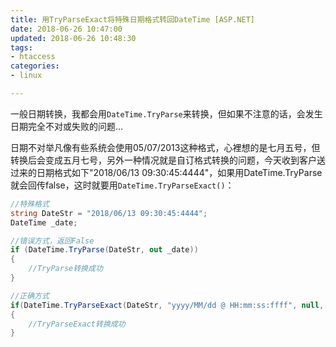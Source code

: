 ```yaml
---
title: 用TryParseExact将特殊日期格式转回DateTime [ASP.NET]
date: 2018-06-26 10:47:00
updated: 2018-06-26 10:48:30
tags: 
- htaccess
categories: 
- linux

---
```

一般日期转换，我都会用`DateTime.TryParse`来转换，但如果不注意的话，会发生日期完全不对或失败的问题…

日期不对举凡像有些系统会使用05/07/2013这种格式，心裡想的是七月五号，但转换后会变成五月七号，另外一种情况就是自订格式转换的问题，今天收到客户送过来的日期格式如下"2018/06/13 09:30:45:4444"，如果用DateTime.TryParse就会回传false，这时就要用`DateTime.TryParseExact()`：


<!--more-->


```csharp
//特殊格式
string DateStr = "2018/06/13 09:30:45:4444";
DateTime _date;

//错误方式，返回False
if (DateTime.TryParse(DateStr, out _date))
{
    //TryParse转换成功
}

//正确方式
if(DateTime.TryParseExact(DateStr, "yyyy/MM/dd @ HH:mm:ss:ffff", null, System.Globalization.DateTimeStyles.None, out _date))
{
    //TryParseExact转换成功
}
```
